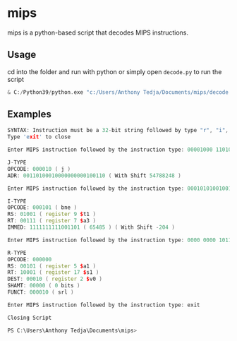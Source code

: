 # mips

mips is a python-based script that decodes MIPS instructions.

## Usage

cd into the folder and run with python or simply open `decode.py` to run the script

```cpp
& C:/Python39/python.exe "c:/Users/Anthony Tedja/Documents/mips/decode.py"
```

## Examples

```cpp
SYNTAX: Instruction must be a 32-bit string followed by type "r", "i", or "j"
Type 'exit' to close

Enter MIPS instruction followed by the instruction type: 00001000 11010001 00000000 00100110 j    

J-TYPE
OPCODE: 000010 ( j )
ADR: 00110100010000000000100110 ( With Shift 54788248 )

Enter MIPS instruction followed by the instruction type: 00010101001001111111111111001101 i

I-TYPE
OPCODE: 000101 ( bne )
RS: 01001 ( register 9 $t1 )
RT: 00111 ( register 7 $a3 )
IMMED: 1111111111001101 ( 65485 ) ( With Shift -204 )

Enter MIPS instruction followed by the instruction type: 0000 0000 1011 0001 0001 0000 0000 0010 r

R-TYPE
OPCODE: 000000
RS: 00101 ( register 5 $a1 )
RT: 10001 ( register 17 $s1 )
DEST: 00010 ( register 2 $v0 )
SHAMT: 00000 ( 0 bits )
FUNCT: 000010 ( srl )

Enter MIPS instruction followed by the instruction type: exit

Closing Script

PS C:\Users\Anthony Tedja\Documents\mips>
```

